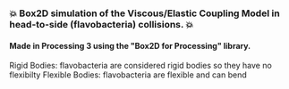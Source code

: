 ### :collision: Box2D simulation of the Viscous/Elastic Coupling Model in head-to-side (flavobacteria) collisions. :collision:
#### Made in Processing 3 using the "Box2D for Processing" library.
Rigid Bodies: flavobacteria are considered rigid bodies so they have no flexibilty
Flexible Bodies: flavobacteria are flexible and can bend

